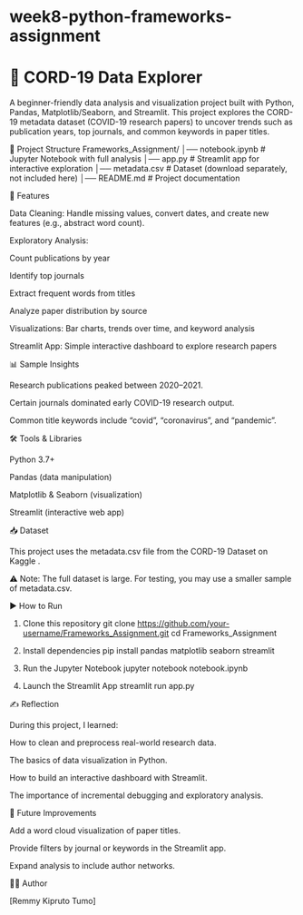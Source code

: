 # week8-python-frameworks-assignment
# 📘 CORD-19 Data Explorer

A beginner-friendly data analysis and visualization project built with Python, Pandas, Matplotlib/Seaborn, and Streamlit.
This project explores the CORD-19 metadata dataset (COVID-19 research papers) to uncover trends such as publication years, top journals, and common keywords in paper titles.

📂 Project Structure
Frameworks_Assignment/
│── notebook.ipynb        # Jupyter Notebook with full analysis
│── app.py                # Streamlit app for interactive exploration
│── metadata.csv          # Dataset (download separately, not included here)
│── README.md             # Project documentation

🚀 Features

Data Cleaning: Handle missing values, convert dates, and create new features (e.g., abstract word count).

Exploratory Analysis:

Count publications by year

Identify top journals

Extract frequent words from titles

Analyze paper distribution by source

Visualizations: Bar charts, trends over time, and keyword analysis

Streamlit App: Simple interactive dashboard to explore research papers

📊 Sample Insights

Research publications peaked between 2020–2021.

Certain journals dominated early COVID-19 research output.

Common title keywords include “covid”, “coronavirus”, and “pandemic”.

🛠️ Tools & Libraries

Python 3.7+

Pandas
 (data manipulation)

Matplotlib
 & Seaborn
 (visualization)

Streamlit
 (interactive web app)

📥 Dataset

This project uses the metadata.csv file from the CORD-19 Dataset on Kaggle
.

⚠️ Note: The full dataset is large. For testing, you may use a smaller sample of metadata.csv.

▶️ How to Run
1. Clone this repository
git clone https://github.com/your-username/Frameworks_Assignment.git
cd Frameworks_Assignment

2. Install dependencies
pip install pandas matplotlib seaborn streamlit

3. Run the Jupyter Notebook
jupyter notebook notebook.ipynb

4. Launch the Streamlit App
streamlit run app.py

✍️ Reflection

During this project, I learned:

How to clean and preprocess real-world research data.

The basics of data visualization in Python.

How to build an interactive dashboard with Streamlit.

The importance of incremental debugging and exploratory analysis.

📌 Future Improvements

Add a word cloud visualization of paper titles.

Provide filters by journal or keywords in the Streamlit app.

Expand analysis to include author networks.

👨‍💻 Author

[Remmy Kipruto Tumo]
